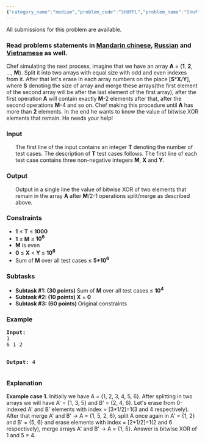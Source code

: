 ```yaml
---
{"category_name":"medium","problem_code":"SHUFFL","problem_name":"Shuffling","languages_supported":{"0":"ADA","1":"ASM","2":"BASH","3":"BF","4":"C","5":"CAML","6":"CLOJ","7":"CLPS","8":"COB","9":"CPP 4.3.2","10":"CPP 6.3","11":"CPP14","12":"CS2","13":"D","14":"ERL","15":"FORT","16":"FS","17":"GO","18":"HASK","19":"ICK","20":"ICON","21":"JAVA","22":"JS","23":"kotlin","24":"LISP clisp","25":"LISP sbcl","26":"LUA","27":"NEM","28":"NICE","29":"NODEJS","30":"PAS fpc","31":"PAS gpc","32":"PERL","33":"PERL6","34":"PHP","35":"PIKE","36":"PRLG","37":"PYPY","38":"PYTH","39":"PYTH 3.5","40":"RUBY","41":"rust","42":"SCALA","43":"SCM chicken","44":"SCM guile","45":"SCM qobi","46":"ST","47":"swift","48":"TCL","49":"TEXT","50":"WSPC"},"max_timelimit":0.5,"source_sizelimit":50000,"problem_author":"mgch","problem_tester":"alex_2oo8","date_added":"20-11-2017","tags":{"0":"easy","1":"ltime54","2":"mgch"},"editorial_url":"https://discuss.codechef.com/problems/SHUFFL","time":{"view_start_date":1511629200,"submit_start_date":1511629200,"visible_start_date":1511629200,"end_date":1735669800},"layout":"problem"}
---
```

<span class="solution-visible-txt">All submissions for this problem are available.</span><h3>Read problems statements in <a target="_blank" 
href="http://www.codechef.com/download/translated/LTIME54/mandarin/SHUFFL.pdf">Mandarin chinese</a>, <a target="_blank" 
href="http://www.codechef.com/download/translated/LTIME54/russian/SHUFFL.pdf">Russian</a> and <a target="_blank" 
href="http://www.codechef.com/download/translated/LTIME54/vietnamese/SHUFFL.pdf">Vietnamese</a> as well.</h3>
<p> </p>Chef simulating the next process, imagine that we have an array <b>A</b> = {<b>1</b>, <b>2</b>, ..., <b>M</b>}. Split it into two arrays with equal size with odd and even indexes from it. After that let's erase in each array numbers on the place [<b>S</b>*<b>X</b>/<b>Y</b>], where <b>S</b> denoting the size of array and merge these arrays(the first element of the second array will be after the last element of the first array), after the first operation <b>A</b> will contain exactly <b>M</b>-2 elements after that, after the second operations <b>M</b>-4 and so on. Chef making this procedure until <b>A</b> has more than <b>2</b> elements. In the end he wants to know the value of bitwise XOR elements that remain. He needs your help!

<h3>Input</h3>
<ul>
<p>The first line of the input contains an integer <b>T</b> denoting the number of test cases. The description of <b>T</b> test cases follows.
The first line of each test case contains three non-negative integers <b>M</b>, <b>X</b> and <b>Y</b>.
</ul>
<p> </p>

<h3>Output</h3>
<ul>
Output in a single line the value of bitwise XOR of two elements that remain in the array <b>A</b> after <b>M</b>/2-1 operations split/merge as described above.
</ul>
<p> </p>

<h3>Constraints</h3>
<ul>
<li><b>1</b> ≤ <b>T</b> ≤ <b>1000</b></li>
<li><b>1</b> ≤ <b>M</b> ≤ <b>10<sup>6</sup></b> </li>
<li><b>M</b> is even </li>
<li><b>0</b> ≤ <b>X</b> < <b>Y</b> ≤ <b>10<sup>6</sup></b> </li>
<li> Sum of <b>M</b> over all test cases ≤ <b>5*10<sup>6</sup></b> </li>
</ul>
<p> </p>
<h3>Subtasks</h3>
<ul>
 <li><b>Subtask #1: (30 points) </b> Sum of <b>M</b> over all test cases  ≤ <b>10<sup>4</sup></b> </li>
 <li><b>Subtask #2: (10 points) </b> <b>X</b> = <b>0</b> </li>
 <li><b>Subtask #3: (60 points) </b> Original constraints</li>
</ul>
<h3>Example</h3>
<pre><b>Input:</b>
1
6 1 2

<b>Output:</b>
4
</pre>
<p> </p>
<h3>Explanation</h3>
<p><b>Example case 1.</b> Initially we have A = {1, 2, 3, 4, 5, 6}. After splitting in two arrays we will have A' = {1, 3, 5} and B' = {2, 4, 6}. Let's erase from 0-indexed A' and B' elements with index = [3*1/2]=1(3 and 4 respectively). After that merge A' and B' -> A = {1, 5, 2, 6}, split A once again in A' = {1, 2} and B' = {5, 6} and erase elements with index = [2*1/2]=1(2 and 6 respectively), merge arrays A' and B' -> A = {1, 5}. Answer is bitwise XOR of 1 and 5 = 4. </p>
